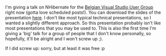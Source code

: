I'm giving a talk on NHibernate for the <a href="http://www.visug.be/">Belgian Visual Studio User Group</a> right now (gotta love scheduled posts!).  You can download the slides of the presentation <a href="http://davybrion.com/NHibernate.pptx">here</a>.   I don't like most typical technical presentations, so I wanted a slightly different approach.  So this presentation probably isn't like most presentations that you may be used to.  This is also the first time I'm giving a 'big' talk for a group of people that I don't know personally, so hopefully, it'll be alright and I won't screw up ;).

If I did screw up: sorry, but at least it was free :p